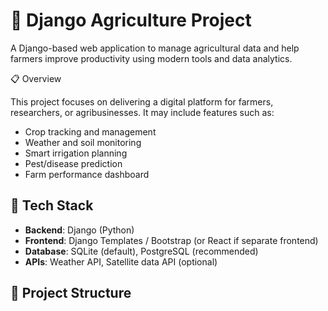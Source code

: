 # 🌾 Django Agriculture Project

A Django-based web application to manage agricultural data and help farmers improve productivity using modern tools and data analytics.

 📋 Overview

This project focuses on delivering a digital platform for farmers, researchers, or agribusinesses. It may include features such as:

- Crop tracking and management
- Weather and soil monitoring
- Smart irrigation planning
- Pest/disease prediction
- Farm performance dashboard

## 🧰 Tech Stack

- **Backend**: Django (Python)
- **Frontend**: Django Templates / Bootstrap (or React if separate frontend)
- **Database**: SQLite (default), PostgreSQL (recommended)
- **APIs**: Weather API, Satellite data API (optional)

## 📂 Project Structure

